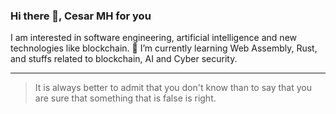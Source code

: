 ### Hi there 👋, Cesar MH for you

<!--
**cesar237/cesar237** is a ✨ _special_ ✨ repository because its `README.md` (this file) appears on your GitHub profile.

Here are some ideas to get you started:

- 🔭 I’m currently working on ...
- 🌱 I’m currently learning Web Assembly, Rust, and stuffs related to blockchain, AI and Cyber security.
- 👯 I’m looking to collaborate on ...
- 🤔 I’m looking for help with ...
- 💬 Ask me about ...
- 📫 How to reach me: ...
- 😄 Pronouns: ...
- ⚡ Fun fact: ...
-->

I am interested in software engineering, artificial intelligence and new technologies like blockchain.
🌱 I’m currently learning Web Assembly, Rust, and stuffs related to blockchain, AI and Cyber security.

-----
  > It is always better to admit that you don't know than to say that you are sure that something that is false is right.
